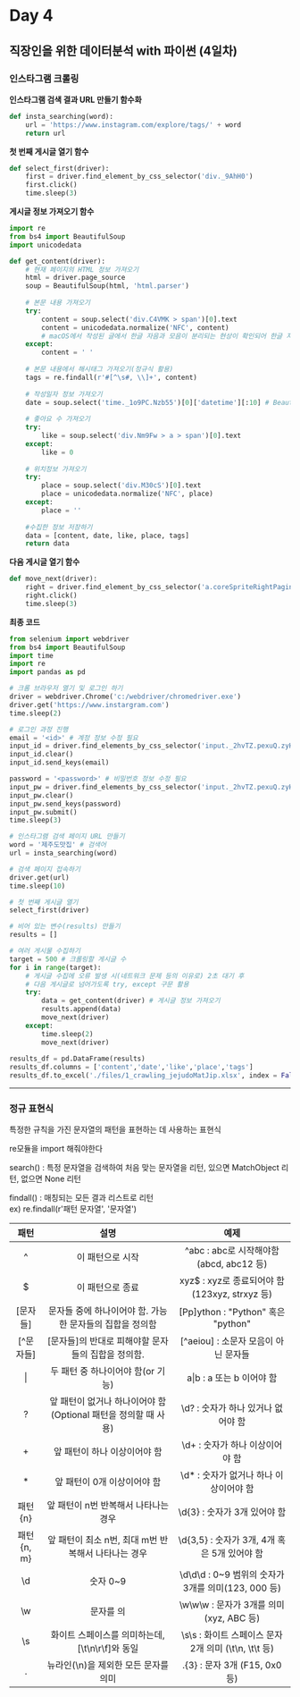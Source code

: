 # Day 4
## 직장인을 위한 데이터분석 with 파이썬 (4일차)
### 인스타그램 크롤링

**인스타그램 검색 결과 URL 만들기 함수화**
```python
def insta_searching(word):
    url = 'https://www.instagram.com/explore/tags/' + word
    return url
```
**첫 번째 게시글 열기 함수**
```python
def select_first(driver):
    first = driver.find_element_by_css_selector('div._9AhH0')
    first.click()
    time.sleep(3)
```
**게시글 정보 가져오기 함수**
```python
import re
from bs4 import BeautifulSoup
import unicodedata

def get_content(driver):
    # 현재 페이지의 HTML 정보 가져오기
    html = driver.page_source
    soup = BeautifulSoup(html, 'html.parser')
    
    # 본문 내용 가져오기
    try:
        content = soup.select('div.C4VMK > span')[0].text
        content = unicodedata.normalize('NFC', content) 
        # macOS에서 작성된 글에서 한글 자음과 모음이 분리되는 현상이 확인되어 한글 자음과 모음을 합쳐서 한글을 처리하도록 함
    except:
        content = ' '
    
    # 본문 내용에서 해시태그 가져오기(정규식 활용)
    tags = re.findall(r'#[^\s#, \\]+', content)
    
    # 작성일자 정보 가져오기
    date = soup.select('time._1o9PC.Nzb55')[0]['datetime'][:10] # BeautifulSoup에서는 여러 개의 class명을 지정할 경우 공백을 점으로 변경해서 지정 가능
    
    # 좋아요 수 가져오기
    try:
        like = soup.select('div.Nm9Fw > a > span')[0].text
    except:
        like = 0
        
    # 위치정보 가져오기
    try:
        place = soup.select('div.M30cS')[0].text
        place = unicodedata.normalize('NFC', place)
    except:
        place = ''
    
    #수집한 정보 저장하기
    data = [content, date, like, place, tags]
    return data
```
**다음 게시글 열기 함수**
```python
def move_next(driver):
    right = driver.find_element_by_css_selector('a.coreSpriteRightPaginationArrow')
    right.click()
    time.sleep(3)
```


 **최종 코드**
```python
from selenium import webdriver
from bs4 import BeautifulSoup
import time
import re
import pandas as pd

# 크롬 브라우저 열기 및 로그인 하기
driver = webdriver.Chrome('c:/webdriver/chromedriver.exe')
driver.get('https://www.instargram.com')
time.sleep(2)

# 로그인 과정 진행
email = '<id>' # 계정 정보 수정 필요
input_id = driver.find_elements_by_css_selector('input._2hvTZ.pexuQ.zyHYP')[0]
input_id.clear()
input_id.send_keys(email)

password = '<password>' # 비밀번호 정보 수정 필요
input_pw = driver.find_elements_by_css_selector('input._2hvTZ.pexuQ.zyHYP')[1]
input_pw.clear()
input_pw.send_keys(password)
input_pw.submit()
time.sleep(3)

# 인스타그램 검색 페이지 URL 만들기
word = '제주도맛집' # 검색어
url = insta_searching(word)

# 검색 페이지 접속하기
driver.get(url)
time.sleep(10)

# 첫 번째 게시글 열기
select_first(driver)

# 비어 있는 변수(results) 만들기
results = []

# 여러 게시물 수집하기
target = 500 # 크롤링할 게시글 수
for i in range(target):
    # 게시글 수집에 오류 발생 시(네트워크 문제 등의 이유로) 2초 대기 후
    # 다음 게시글로 넘어가도록 try, except 구문 활용
    try:
        data = get_content(driver) # 게시글 정보 가져오기
        results.append(data)
        move_next(driver)
    except:
        time.sleep(2)
        move_next(driver)
        
results_df = pd.DataFrame(results)
results_df.columns = ['content','date','like','place','tags']
results_df.to_excel('./files/1_crawling_jejudoMatJip.xlsx', index = False)
```
---
### 정규 표현식
특정한 규칙을 가진 문자열의 패턴을 표현하는 데 사용하는 표현식

re모듈을 import 해줘야한다

search() : 특정 문자열을 검색하여 처음 맞는 문자열을 리턴, 있으면 MatchObject 리턴, 없으면 None 리턴

findall() : 매칭되는 모든 결과 리스트로 리턴<br>
ex) re.findall(r'패턴 문자열', '문자열')

|패턴|설명|예제|
|:-------:|:--------------------------:|:--------------------------:|
|^|이 패턴으로 시작|^abc : abc로 시작해야함 (abcd, abc12 등)|
|$|이 패턴으로 종료|xyz$ : xyz로 종료되어야 함 (123xyz, strxyz 등)|
|[문자들]|문자들 중에 하나이어야 함. 가능한 문자들의 집합을 정의함|[Pp]ython : "Python" 혹은 "python"|
|[^문자들]|[문자들]의 반대로 피해야할 문자들의 집합을 정의함.|[^aeiou] : 소문자 모음이 아닌 문자들|
|\||두 패턴 중 하나이어야 함(or 기능)|a\|b : a 또는 b 이어야 함|
|?|앞 패턴이 없거나 하나이어야 함 (Optional 패턴을 정의할 때 사용)|\\d? : 숫자가 하나 있거나 없어야 함|
|+|앞 패턴이 하나 이상이어야 함|\\d+ : 숫자가 하나 이상이어야 함|
| * |앞 패턴이 0개 이상이어야 함|\\d* : 숫자가 없거나 하나 이상이어야 함|
|패턴{n}|앞 패턴이 n번 반복해서 나타나는 경우|\\d{3} : 숫자가 3개 있어야 함|
|패턴{n, m}|앞 패턴이 최소 n번, 최대 m번 반복해서 나타나는 경우|\\d{3,5} : 숫자가 3개, 4개 혹은 5개 있어야 함|
|\\d|숫자 0~9|\\d\\d\\d : 0~9 범위의 숫자가 3개를 의미(123, 000 등)|
|\\w|문자를 의|\\w\\w\\w : 문자가 3개를 의미 (xyz, ABC 등)|
|\\s|화이트 스페이스를 의미하는데, [\\t\\n\\r\\f]와 동일|\\s\\s : 화이트 스페이스 문자 2개 의미 (\\t\\n, \\t\\t 등)|
|.|뉴라인(\\n)을 제외한 모든 문자를 의미|.{3} : 문자 3개 (F15, 0x0 등)|